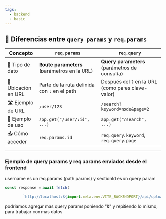 ```yaml
---
tags:
  - backend
  - basic
---
```

## 🧩 Diferencias entre `query params` y `req.params`

|Concepto|`req.params`|`req.query`|
|---|---|---|
|📍 Tipo de dato|**Route parameters** (parámetros en la URL)|**Query parameters** (parámetros de consulta)|
|📌 Ubicación en URL|Parte de la ruta definida con `:` en el path|Después del `?` en la URL (como pares clave-valor)|
|🛣 Ejemplo de URL|`/user/123`|`/search?keyword=node&page=2`|
|🧪 Ejemplo de uso|`app.get("/user/:id", ...)`|`app.get("/search", ...)`|
|📤 Cómo acceder|`req.params.id`|`req.query.keyword`, `req.query.page`|

---

### Ejemplo de query params y req params enviados desde el frontend


username es un req.params (path params) y sectionId es un query param
```js
const response = await fetch(

        `http://localhost:${import.meta.env.VITE_BACKENDPORT}/api/uploadFiles/${username}?sectionId=${sectionId}`,
```

podriamos agregar mas query params poniendo "&" y repitiendo lo mismo, para trabajar con mas datos